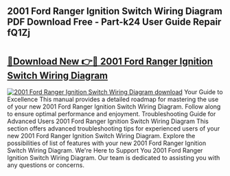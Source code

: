 ## 2001 Ford Ranger Ignition Switch Wiring Diagram PDF Download Free - Part-k24 User Guide Repair fQ1Zj

# <h2><a href="http://dft82tw.blite.top/?on=2001+Ford+Ranger+Ignition+Switch+Wiring+Diagram">🔗Download New 👉🔴 2001 Ford Ranger Ignition Switch Wiring Diagram</a></h2>

[![2001 Ford Ranger Ignition Switch Wiring Diagram download](https://i.imgur.com/lujVjoI.png)](http://dft82tw.blite.top/?on=2001+Ford+Ranger+Ignition+Switch+Wiring+Diagram)
Your Guide to Excellence This manual provides a detailed roadmap for mastering the use of your new 2001 Ford Ranger Ignition Switch Wiring Diagram. Follow along to ensure optimal performance and enjoyment. Troubleshooting Guide for Advanced Users 2001 Ford Ranger Ignition Switch Wiring Diagram This section offers advanced troubleshooting tips for experienced users of your new 2001 Ford Ranger Ignition Switch Wiring Diagram. Explore the possibilities of list of features with your new 2001 Ford Ranger Ignition Switch Wiring Diagram. We're Here to Support You 2001 Ford Ranger Ignition Switch Wiring Diagram. Our team is dedicated to assisting you with any questions or concerns.
